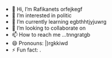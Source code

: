 - 👋 Hi, I’m Rafikanets orfejkegf
- 👀 I’m interested in politic
- 🌱 I’m currently learning egbthhtjyjuwrg
- 💞️ I’m looking to collaborate on 
- 📫 How to reach me ...tnngratgb
- 😄 Pronouns: |)rgkkiwd
- ⚡ Fun fact: .
<!---
Rafikanets/Rafikanets is a ✨ special ✨ repository because its `README.md` (this file) appears on your GitHub profile.
You can click the Preview link to take a look at your changes
